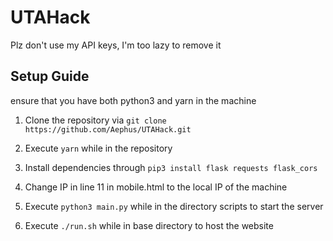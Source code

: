# UTAHack

Plz don't use my API keys, I'm too lazy to remove it

## Setup Guide

ensure that you have both python3 and yarn in the machine

1. Clone the repository via `git clone https://github.com/Aephus/UTAHack.git`

2. Execute `yarn` while in the repository

3. Install dependencies through `pip3 install flask requests flask_cors`

4. Change IP in line 11 in mobile.html to the local IP of the machine

5. Execute `python3 main.py` while in the directory scripts to start the server

6. Execute `./run.sh` while in base directory to host the website
